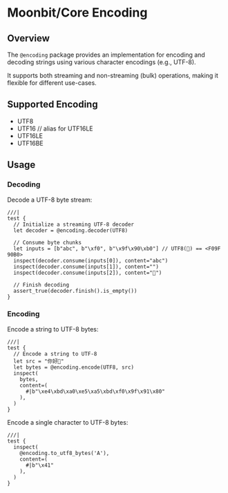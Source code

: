 # Moonbit/Core Encoding

## Overview

The `@encoding` package provides an implementation for encoding and decoding
strings using various character encodings (e.g., UTF-8).

It supports both streaming and non-streaming (bulk) operations, making it
flexible for different use-cases.

## Supported Encoding

- UTF8
- UTF16 // alias for UTF16LE
- UTF16LE
- UTF16BE

## Usage

### Decoding

Decode a UTF-8 byte stream:

```moonbit
///|
test {
  // Initialize a streaming UTF-8 decoder
  let decoder = @encoding.decoder(UTF8)

  // Consume byte chunks
  let inputs = [b"abc", b"\xf0", b"\x9f\x90\xb0"] // UTF8(🐰) == <F09F 90B0>
  inspect(decoder.consume(inputs[0]), content="abc")
  inspect(decoder.consume(inputs[1]), content="")
  inspect(decoder.consume(inputs[2]), content="🐰")

  // Finish decoding
  assert_true(decoder.finish().is_empty())
}
```

### Encoding

Encode a string to UTF-8 bytes:

```moonbit
///|
test {
  // Encode a string to UTF-8
  let src = "你好👀"
  let bytes = @encoding.encode(UTF8, src)
  inspect(
    bytes,
    content=(
      #|b"\xe4\xbd\xa0\xe5\xa5\xbd\xf0\x9f\x91\x80"
    ),
  )
}
```

Encode a single character to UTF-8 bytes:

```moonbit
///|
test {
  inspect(
    @encoding.to_utf8_bytes('A'),
    content=(
      #|b"\x41"
    ),
  )
}
```
